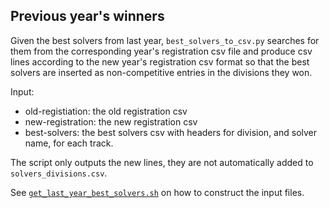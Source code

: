 ## Previous year's winners

Given the best solvers from last year, `best_solvers_to_csv.py` searches for them from the
corresponding year's registration csv file and produce csv lines
according to the new year's registration csv format so that the
best solvers are inserted as non-competitive entries in the
divisions they won.

Input:
 - old-registiation: the old registration csv
 - new-registration: the new registration csv
 - best-solvers: the best solvers csv with headers for division, and
   solver name, for each track.

The script only outputs the new lines, they are not automatically added
to `solvers_divisions.csv`.

See
[`get_last_year_best_solvers.sh`](../2020/prep/submitted/get_last_year_best_solvers.sh)
on how to construct the input files.
